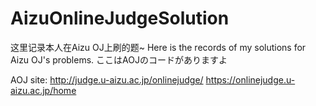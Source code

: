 # AizuOnlineJudgeSolution
这里记录本人在Aizu OJ上刷的题~
Here is the records of my solutions for Aizu OJ's problems.
ここはAOJのコードがありますよ

AOJ site:
	http://judge.u-aizu.ac.jp/onlinejudge/
	https://onlinejudge.u-aizu.ac.jp/home
	
